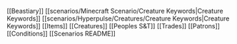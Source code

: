 [[Beastiary]] [[scenarios/Minecraft Scenario/Creature Keywords|Creature Keywords]] [[scenarios/Hyperpulse/Creatures/Creature Keywords|Creature Keywords]] [[Items]] [[Creatures]] [[Peoples S&T]] [[Trades]] [[Patrons]] [[Conditions]] [[Scenarios README]]